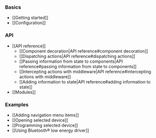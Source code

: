 ### Basics

* [[Getting started]]
* [[Configuration]]

### API

* [[API reference]]
  * [[Component decoration|API reference#component decoration]]
  * [[Dispatching actions|API reference#dispatching actions]]
  * [[Passing information from state to components|API reference#passing information from state to components]]
  * [[Intercepting actions with middleware|API reference#intercepting actions with middleware]]
  * [[Adding information to state|API reference#adding information to state]]
* [[Modules]]

### Examples

* [[Adding navigation menu items]]
* [[Opening selected device]]
* [[Programming selected device]]
* [[Using Bluetooth® low energy driver]]